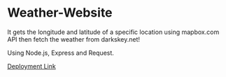 # Weather-Website

It gets the longitude and latitude of a specific location using mapbox.com API then fetch the weather from darkskey.net!

Using Node.js, Express and Request.

[Deployment Link](https://wagdy---weather-application.herokuapp.com/)
